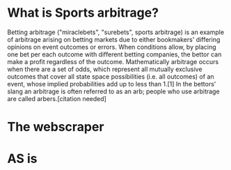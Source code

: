 # What is Sports arbitrage?

Betting arbitrage ("miraclebets", "surebets", sports arbitrage) is an example of arbitrage arising on betting markets due to either bookmakers' differing opinions on event outcomes or errors. When conditions allow, by placing one bet per each outcome with different betting companies, the bettor can make a profit regardless of the outcome. Mathematically arbitrage occurs when there are a set of odds, which represent all mutually exclusive outcomes that cover all state space possibilities (i.e. all outcomes) of an event, whose implied probabilities add up to less than 1.[1] In the bettors' slang an arbitrage is often referred to as an arb; people who use arbitrage are called arbers.[citation needed]


# The webscraper

# AS is
